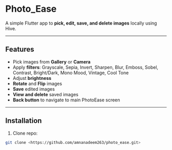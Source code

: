 # Photo_Ease

A simple Flutter app to **pick, edit, save, and delete images** locally using Hive.

---

## Features

* Pick images from **Gallery** or **Camera**  
* Apply **filters**: Grayscale, Sepia, Invert, Sharpen, Blur, Emboss, Sobel, Contrast, Bright/Dark, Mono Mood, Vintage, Cool Tone  
* Adjust **brightness**  
* **Rotate** and **Flip** images  
* **Save** edited images  
* **View and delete** saved images  
* **Back button** to navigate to main PhotoEase screen  

---

## Installation

1. Clone repo:

```bash
git clone <https://github.com/amnanadeem263/photo_ease.git>
